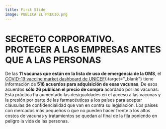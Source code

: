```yaml
---
title: First Slide
image: PUBLICA EL PRECIO.png
---
```


# SECRETO CORPORATIVO. PROTEGER A LAS EMPRESAS ANTES QUE A LAS PERSONAS

De las **11 vacunas que están en la lista de uso de emergencia de la OMS**, el [COVID-19 vaccine market dashboard de UNICEF](https://www.unicef.org/supply/covid-19-market-dashboard){:target="_blank"} tiene información de **518 acuerdos para adquisición de esas vacunas**. De esos acuerdos **sólo 26 publican el precio de compra** acordado por las vacunas. Esta práctica ha aumentado las desigualdades en el acceso a las vacunas y la presión por parte de las farmacéuticas a los países para aceptar cláusulas de confidencialidad que van en contra su legislación. Los países con mercados más pequeños o que no pueden hacer frente a los altos costos de vacunas y tratamientos se quedan al final de la fila poniendo en peligro la vida de las personas.
